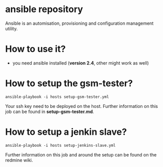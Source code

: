 # ansible repository

Ansible is an automisation, provisioning and configuration management utility.

# How to use it?

- you need ansible installed (**version 2.4**, other might work as well)

# How to setup the gsm-tester?

`ansible-playbook -i hosts setup-gsm-tester.yml`

Your ssh key need to be deployed on the host.
Further information on this job can be found in **setup-gsm-tester.md**.

# How to setup a jenkin slave?

`ansible-playbook -i hosts setup-jenkins-slave.yml`

Further information on this job and around the setup can be found on the redmine wiki.

